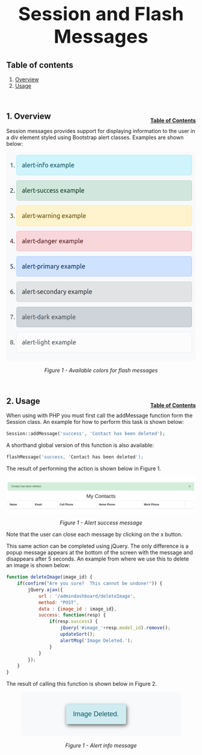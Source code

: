 <h1 style="font-size: 50px; text-align: center;">Session and Flash Messages</h1>

## Table of contents
1. [Overview](#overview)
2. [Usage](#usage)

<br>

## 1. Overview <a id="overview"></a><span style="float: right; font-size: 14px; padding-top: 15px;">[Table of Contents](#table-of-contents)</span>
Session messages provides support for displaying information to the user in a div element styled using Bootstrap alert classes. Examples are shown below:

<div style="text-align: center;">
  <img src="assets/flash-messages-options.png" alt="Available colors for flash messages">
  <p style="font-style: italic;">Figure 1 - Available colors for flash messages</p>
</div>
<br>

## 2. Usage <a id="usage"></a><span style="float: right; font-size: 14px; padding-top: 15px;">[Table of Contents](#table-of-contents)</span>
When using with PHP you must first call the addMessage function form the Session class. An example for how to perform this task is shown below:

```php
Session::addMessage('success', 'Contact has been deleted');
```

A shorthand global version of this function is also available:
```php
flashMessage('success, 'Contact has been deleted');
```
 
The result of performing the action is shown below in Figure 1.

<div style="text-align: center;">
  <img src="assets/session-message.png" alt="Alert success message">
  <p style="font-style: italic;">Figure 1 - Alert success message</p>
</div>

Note that the user can close each message by clicking on the x button.

This same action can be completed using jQuery. The only difference is a popup message appears at the bottom of the screen with the message and disappears after 5 seconds. An example from where we use this to delete an image is shown below:

```javascript
function deleteImage(image_id) {
    if(confirm("Are you sure?  This cannot be undone!")) {
        jQuery.ajax({
            url : '/admindashboard/deleteImage',
            method: "POST",
            data : {image_id : image_id},
            success: function(resp) {
                if(resp.success) {
                    jQuery('#image_'+resp.model_id).remove();
                    updateSort();
                    alertMsg('Image Deleted.');
                }
            } 
        });
    }
}
```

The result of calling this function is shown below in Figure 2.
<div style="text-align: center;">
  <img src="assets/session-message-2.png" alt="Alert info message">
  <p style="font-style: italic;">Figure 1 - Alert info message</p>
</div>